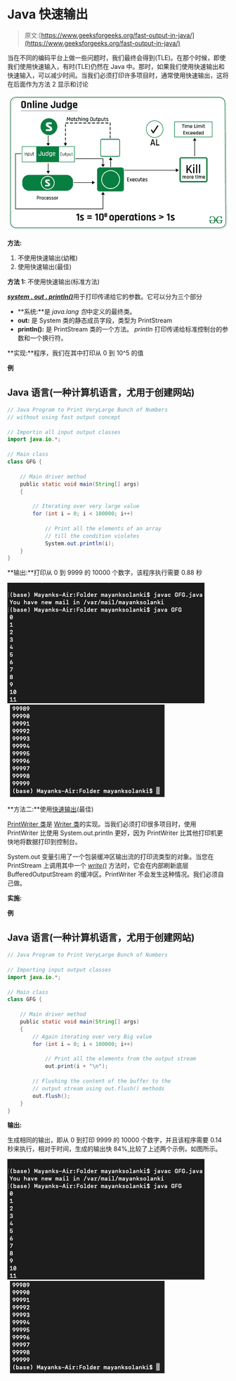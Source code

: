 # Java 快速输出

> 原文:[https://www.geeksforgeeks.org/fast-output-in-java/](https://www.geeksforgeeks.org/fast-output-in-java/)

当在不同的编码平台上做一些问题时，我们最终会得到(TLE)。在那个时候，即使我们使用快速输入，有时(TLE)仍然在 Java 中。那时，如果我们使用快速输出和快速输入，可以减少时间。当我们必须打印许多项目时，通常使用快速输出，这将在后面作为方法 2 显示和讨论

![](img/278e841bd98caae955253433a2f163bf.png)

**方法:**

1.  不使用快速输出(幼稚)
2.  使用快速输出(最佳)

**方法 1:** 不使用快速输出(标准方法)

[***system . out . println()***](https://www.geeksforgeeks.org/system-out-println-in-java/)用于打印传递给它的参数。它可以分为三个部分

*   **系统:**是 *java.lang 包*中定义的最终类。
*   **out:** 是 System 类的静态成员字段，类型为 PrintStream
*   **println():** 是 PrintStream 类的一个方法。 *println* 打印传递给标准控制台的参数和一个换行符。

**实现:**程序，我们在其中打印从 0 到 10^5 的值

**例**

## Java 语言(一种计算机语言，尤用于创建网站)

```java
// Java Program to Print VeryLarge Bunch of Numbers
// without using fast output concept

// Importin all input output classes
import java.io.*;

// Main class
class GFG {

    // Main driver method
    public static void main(String[] args)
    {

        // Iterating over very large value
        for (int i = 0; i < 100000; i++)

            // Print all the elements of an array
            // till the condition violates
            System.out.println(i);
    }
}
```

**输出:**打印从 0 到 9999 的 10000 个数字，该程序执行需要 0.88 秒

![](img/ad5129d1ad3e12658b597b8368aee46a.png) ![](img/b155534eb19bedd8c428009f347784e0.png)

**方法二:**使用[快速输出](https://www.geeksforgeeks.org/fast-io-for-competitive-programming/)(最佳)

[PrintWriter 类](https://www.geeksforgeeks.org/java-io-printwriter-class-java-set-2/)是 [Writer 类](https://www.geeksforgeeks.org/java-io-writer-class-java/)的实现。当我们必须打印很多项目时，使用 PrintWriter 比使用 System.out.println 更好，因为 PrintWriter 比其他打印机更快地将数据打印到控制台。

System.out 变量引用了一个包装缓冲区输出流的打印流类型的对象。当您在 PrintStream 上调用其中一个 [*write()*](https://www.geeksforgeeks.org/printstream-writeint-method-in-java-with-examples/) 方法时，它会在内部刷新底层 BufferedOutputStream 的缓冲区。PrintWriter 不会发生这种情况。我们必须自己做。

**实施:**

**例**

## Java 语言(一种计算机语言，尤用于创建网站)

```java
// Java Program to Print VeryLarge Bunch of Numbers

// Importing input output classes
import java.io.*;

// Main class
class GFG {

    // Main driver method
    public static void main(String[] args)
    {
        // Again iterating over very Big value
        for (int i = 0; i < 100000; i++)

            // Print all the elements from the output stream
            out.print(i + "\n");

        // Flushing the content of the buffer to the
        // output stream using out.flush() methods
        out.flush();
    }
}
```

**输出:**

生成相同的输出，即从 0 到打印 9999 的 10000 个数字，并且该程序需要 0.14 秒来执行，相对于时间，生成的输出快 84%,比较了上述两个示例，如图所示。

![](img/ad5129d1ad3e12658b597b8368aee46a.png) ![](img/b155534eb19bedd8c428009f347784e0.png)